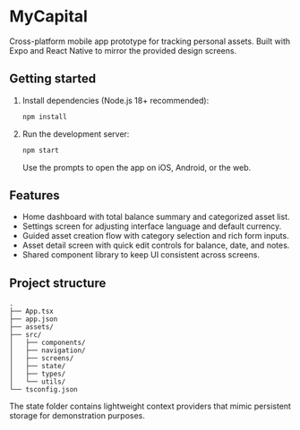 # MyCapital

Cross-platform mobile app prototype for tracking personal assets. Built with Expo and React Native to mirror the provided design screens.

## Getting started

1. Install dependencies (Node.js 18+ recommended):
   ```bash
   npm install
   ```
2. Run the development server:
   ```bash
   npm start
   ```
   Use the prompts to open the app on iOS, Android, or the web.

## Features

- Home dashboard with total balance summary and categorized asset list.
- Settings screen for adjusting interface language and default currency.
- Guided asset creation flow with category selection and rich form inputs.
- Asset detail screen with quick edit controls for balance, date, and notes.
- Shared component library to keep UI consistent across screens.

## Project structure

```
.
├── App.tsx
├── app.json
├── assets/
├── src/
│   ├── components/
│   ├── navigation/
│   ├── screens/
│   ├── state/
│   ├── types/
│   └── utils/
└── tsconfig.json
```

The state folder contains lightweight context providers that mimic persistent storage for demonstration purposes.
